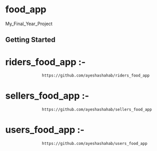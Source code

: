 # food_app
My_Final_Year_Project

## Getting Started

# riders_food_app :-
                    https://github.com/ayeshashahab/riders_food_app

# sellers_food_app :-
                    https://github.com/ayeshashahab/sellers_food_app
# users_food_app :-
                    https://github.com/ayeshashahab/users_food_app